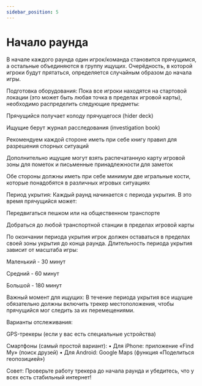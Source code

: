 ```yaml
---
sidebar_position: 5
---
```


# Начало раунда

В начале каждого раунда один игрок/команда становится прячущимся, а остальные объединяются в группу ищущих. Очерёдность, в которой игроки будут прятаться, определяется случайным образом до начала игры.

Подготовка оборудования:
Пока все игроки находятся на стартовой локации (это может быть любая точка в пределах игровой карты), необходимо распределить следующие предметы:

Прячущийся получает колоду прячущегося (hider deck)

Ищущие берут журнал расследования (investigation book)

Рекомендуем каждой стороне иметь при себе книгу правил для разрешения спорных ситуаций

Дополнительно ищущие могут взять распечатанную карту игровой зоны для пометок и письменные принадлежности для заметок

Обе стороны должны иметь при себе минимум две игральные кости, которые понадобятся в различных игровых ситуациях

Период укрытия:
Каждый раунд начинается с периода укрытия. В это время прячущийся может:

Передвигаться пешком или на общественном транспорте

Добраться до любой транспортной станции в пределах игровой карты

По окончании периода укрытия игрок должен оставаться в пределах своей зоны укрытия до конца раунда. Длительность периода укрытия зависит от масштаба игры:


Маленький - 30 минут

Средний - 60 минут

Большой - 180 минут




Важный момент для ищущих:
В течение периода укрытия все ищущие обязательно должны включить трекер местоположения, чтобы прячущийся мог следить за их перемещениями.

Варианты отслеживания:

GPS-трекеры (если у вас есть специальные устройства)

Смартфоны (самый простой вариант):
• Для iPhone: приложение «Find My» (поиск друзей)
• Для Android: Google Maps (функция «Поделиться геопозицией»)

Совет: Проверьте работу трекера до начала раунда и убедитесь, что у всех есть стабильный интернет!
